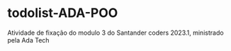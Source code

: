 # todolist-ADA-POO
Atividade de fixação do modulo 3 do Santander coders 2023.1, ministrado pela Ada Tech
